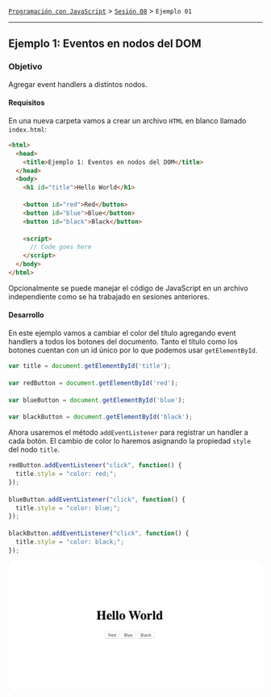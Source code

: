 [`Programación con JavaScript`](../../Readme.md) > [`Sesión 08`](../Readme.md) > `Ejemplo 01`

---

## Ejemplo 1: Eventos en nodos del DOM

### Objetivo

Agregar event handlers a distintos nodos.

#### Requisitos

En una nueva carpeta vamos a crear un archivo `HTML` en blanco llamado `index.html`:

```html
<html>
  <head>
    <title>Ejemplo 1: Eventos en nodos del DOM</title>
  </head>
  <body>
    <h1 id="title">Hello World</h1>

    <button id="red">Red</button>
    <button id="blue">Blue</button>
    <button id="black">Black</button>

    <script>
      // Code goes here
    </script>
  </body>
</html>
```

Opcionalmente se puede manejar el código de JavaScript en un archivo independiente como se ha trabajado en sesiones anteriores.

#### Desarrollo

En este ejemplo vamos a cambiar el color del título agregando event handlers a todos los botones del documento. Tanto el título como los botones cuentan con un id único por lo que podemos usar `getElementById`.

```javascript
var title = document.getElementById('title');

var redButton = document.getElementById('red');

var blueButton = document.getElementById('blue');

var blackButton = document.getElementById('black');
```

Ahora usaremos el método `addEventListener` para registrar un handler a cada botón. El cambio de color lo haremos asignando la propiedad `style` del nodo `title`.

```javascript
redButton.addEventListener("click", function() {
  title.style = "color: red;";
});

blueButton.addEventListener("click", function() {
  title.style = "color: blue;";
});

blackButton.addEventListener("click", function() {
  title.style = "color: black;";
});
```

![Ejemplo 1](./assets/colors.gif)
